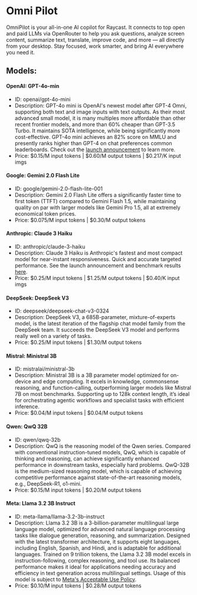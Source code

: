 # Omni Pilot

OmniPilot is your all-in-one AI copilot for Raycast. It connects to top open and paid LLMs via OpenRouter to help you ask questions, analyze screen content, summarize text, translate, improve code, and more — all directly from your desktop. Stay focused, work smarter, and bring AI everywhere you need it.


## Models:

#### OpenAI: GPT-4o-min
- ID: openai/gpt-4o-mini
- Description: GPT-4o mini is OpenAI's newest model after GPT-4 Omni, supporting both text and image inputs with text outputs.
    As their most advanced small model, it is many multiples more affordable than other recent frontier models, and more than 60% cheaper than GPT-3.5 Turbo. 
    It maintains SOTA intelligence, while being significantly more cost-effective.
    GPT-4o mini achieves an 82% score on MMLU and presently ranks higher than GPT-4 on chat preferences common leaderboards.
    Check out the [launch announcement](https://openai.com/index/gpt-4o-mini-advancing-cost-efficient-intelligence/) to learn more.
- Price: $0.15/M input tokens | $0.60/M output tokens | $0.217/K input imgs

#### Google: Gemini 2.0 Flash Lite
- ID: google/gemini-2.0-flash-lite-001
- Description: Gemini 2.0 Flash Lite offers a significantly faster time to first token (TTFT) compared to Gemini Flash 1.5, while maintaining quality on par with larger models like Gemini Pro 1.5, all at extremely economical token prices.
- Price: $0.075/M input tokens | $0.30/M output tokens

#### Anthropic: Claude 3 Haiku
- ID: anthropic/claude-3-haiku
- Description: Claude 3 Haiku is Anthropic's fastest and most compact model for near-instant responsiveness. Quick and accurate targeted performance. See the launch announcement and benchmark results [here](https://www.anthropic.com/news/claude-3-haiku).
- Price: $0.25/M input tokens | $1.25/M output tokens | $0.40/K input imgs

#### DeepSeek: DeepSeek V3
- ID: deepseek/deepseek-chat-v3-0324
- Description: DeepSeek V3, a 685B-parameter, mixture-of-experts model, is the latest iteration of the flagship chat model family from the DeepSeek team.
    It succeeds the DeepSeek V3 model and performs really well on a variety of tasks.
- Price: $0.25/M input tokens | $1.30/M output tokens

#### Mistral: Ministral 3B
- ID: mistralai/ministral-3b
- Description: Ministral 3B is a 3B parameter model optimized for on-device and edge computing.
    It excels in knowledge, commonsense reasoning, and function-calling, outperforming larger models like Mistral 7B on most benchmarks.
    Supporting up to 128k context length, it’s ideal for orchestrating agentic workflows and specialist tasks with efficient inference.
- Price: $0.04/M input tokens | $0.04/M output tokens

#### Qwen: QwQ 32B
- ID: qwen/qwq-32b
- Description: QwQ is the reasoning model of the Qwen series. Compared with conventional instruction-tuned models, QwQ, which is capable of thinking and reasoning, can achieve significantly enhanced performance in downstream tasks, especially hard problems.
    QwQ-32B is the medium-sized reasoning model, which is capable of achieving competitive performance against state-of-the-art reasoning models, e.g., DeepSeek-R1, o1-mini.
- Price: $0.15/M input tokens | $0.20/M output tokens

#### Meta: Llama 3.2 3B Instruct
- ID: meta-llama/llama-3.2-3b-instruct
- Description: Llama 3.2 3B is a 3-billion-parameter multilingual large language model, optimized for advanced natural language processing tasks like dialogue generation, reasoning, and summarization. Designed with the latest transformer architecture, it supports eight languages, including English, Spanish, and Hindi, and is adaptable for additional languages.
    Trained on 9 trillion tokens, the Llama 3.2 3B model excels in instruction-following, complex reasoning, and tool use.
    Its balanced performance makes it ideal for applications needing accuracy and efficiency in text generation across multilingual settings.
    Usage of this model is subject to [Meta's Acceptable Use Policy](https://llama.meta.com/llama3/use-policy/).
- Price: $0.10/M input tokens | $0.28/M output tokens
